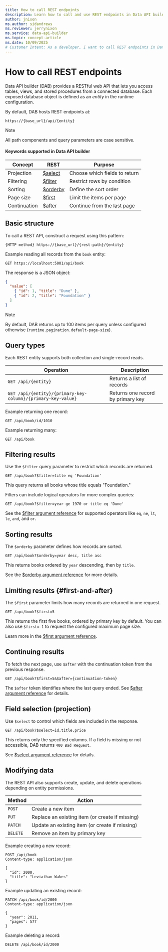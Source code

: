 ```yaml
---
title: How to call REST endpoints
description: Learn how to call and use REST endpoints in Data API builder, including how to query, filter, sort, and page results.
author: jnixon
ms.author: sidandrews
ms.reviewer: jerrynixon
ms.service: data-api-builder
ms.topic: concept-article
ms.date: 10/09/2025
# Customer Intent: As a developer, I want to call REST endpoints in Data API builder to query, filter, and modify data safely and efficiently.
---
```


# How to call REST endpoints

Data API builder (DAB) provides a RESTful web API that lets you access tables, views, and stored procedures from a connected database.
Each exposed database object is defined as an *entity* in the runtime configuration.

By default, DAB hosts REST endpoints at:

```
https://{base_url}/api/{entity}
```

> [!NOTE]
> All path components and query parameters are case sensitive.

#### Keywords supported in Data API builder

| Concept      | REST                                       | Purpose                       |
| ------------ | ------------------------------------------ | ----------------------------- |
| Projection   | [$select](../../keywords/select-rest.md)   | Choose which fields to return |
| Filtering    | [$filter](../../keywords/filter-rest.md)   | Restrict rows by condition    |
| Sorting      | [$orderby](../../keywords/orderby-rest.md) | Define the sort order         |
| Page size    | [$first](../../keywords/first-rest.md)     | Limit the items per page      |
| Continuation | [$after](../../keywords/after-rest.md)     | Continue from the last page   |

## Basic structure

To call a REST API, construct a request using this pattern:

```http
{HTTP method} https://{base_url}/{rest-path}/{entity}
```

Example reading all records from the `book` entity:

```http
GET https://localhost:5001/api/book
```

The response is a JSON object:

```json
{
  "value": [
    { "id": 1, "title": "Dune" },
    { "id": 2, "title": "Foundation" }
  ]
}
```

> [!NOTE]
> By default, DAB returns up to 100 items per query unless configured otherwise (`runtime.pagination.default-page-size`).

## Query types

Each REST entity supports both collection and single-record reads.

| Operation                                                    | Description                       |
| ------------------------------------------------------------ | --------------------------------- |
| `GET /api/{entity}`                                          | Returns a list of records         |
| `GET /api/{entity}/{primary-key-column}/{primary-key-value}` | Returns one record by primary key |

Example returning one record:

```http
GET /api/book/id/1010
```

Example returning many:

```http
GET /api/book
```

## Filtering results

Use the `$filter` query parameter to restrict which records are returned.

```http
GET /api/book?$filter=title eq 'Foundation'
```

This query returns all books whose title equals "Foundation."

Filters can include logical operators for more complex queries:

```http
GET /api/book?$filter=year ge 1970 or title eq 'Dune'
```

See the [$filter argument reference](../../keywords/filter-rest.md) for supported operators like `eq`, `ne`, `lt`, `le`, `and`, and `or`.

## Sorting results

The `$orderby` parameter defines how records are sorted.

```http
GET /api/book?$orderby=year desc, title asc
```

This returns books ordered by `year` descending, then by `title`.

See the [$orderby argument reference](../../keywords/orderby-rest.md) for more details.

## Limiting results {#first-and-after}

The `$first` parameter limits how many records are returned in one request.

```http
GET /api/book?$first=5
```

This returns the first five books, ordered by primary key by default.
You can also use `$first=-1` to request the configured maximum page size.

Learn more in the [$first argument reference](../../keywords/first-rest.md).

## Continuing results

To fetch the next page, use `$after` with the continuation token from the previous response.

```http
GET /api/book?$first=5&$after={continuation-token}
```

The `$after` token identifies where the last query ended.
See [$after argument reference](../../keywords/after-rest.md) for details.

## Field selection (projection)

Use `$select` to control which fields are included in the response.

```http
GET /api/book?$select=id,title,price
```

This returns only the specified columns.
If a field is missing or not accessible, DAB returns `400 Bad Request`.

See [$select argument reference](../../keywords/select-rest.md) for details.

## Modifying data

The REST API also supports create, update, and delete operations depending on entity permissions.

| Method   | Action                                          |
| -------- | ----------------------------------------------- |
| `POST`   | Create a new item                               |
| `PUT`    | Replace an existing item (or create if missing) |
| `PATCH`  | Update an existing item (or create if missing)  |
| `DELETE` | Remove an item by primary key                   |

Example creating a new record:

```http
POST /api/book
Content-type: application/json

{
  "id": 2000,
  "title": "Leviathan Wakes"
}
```

Example updating an existing record:

```http
PATCH /api/book/id/2000
Content-type: application/json

{
  "year": 2011,
  "pages": 577
}
```

Example deleting a record:

```http
DELETE /api/book/id/2000
```

